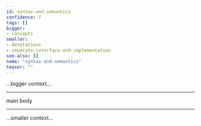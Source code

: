 ```yaml
---
id: syntax-and-semantics
confidence: 7
tags: []
bigger:
- concepts
smaller:
- denotations
- separate-interface-and-implementation
see-also: []
name: "syntax-and-semantics"
teaser: ""
---
```



...bigger context...

---

main body

---

...smaller context...
